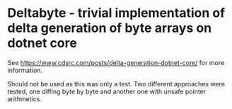 # Deltabyte - trivial implementation of delta generation of byte arrays on dotnet core

See https://www.cdsrc.com/posts/delta-generation-dotnet-core/ for more information.

Should not be used as this was only a test. Two different approaches were tested, one diffing byte by byte and another one with unsafe pointer arithmetics.
